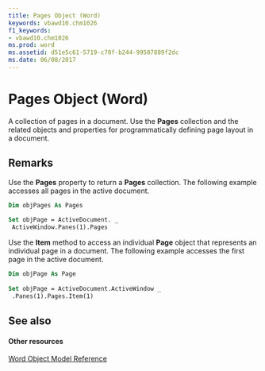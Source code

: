 ```yaml
---
title: Pages Object (Word)
keywords: vbawd10.chm1026
f1_keywords:
- vbawd10.chm1026
ms.prod: word
ms.assetid: d51e5c61-5719-c70f-b244-99507889f2dc
ms.date: 06/08/2017
---
```



# Pages Object (Word)

A collection of pages in a document. Use the **Pages** collection and the related objects and properties for programmatically defining page layout in a document.


## Remarks

Use the **Pages** property to return a **Pages** collection. The following example accesses all pages in the active document.


```vb
Dim objPages As Pages 
 
Set objPage = ActiveDocument. _ 
 ActiveWindow.Panes(1).Pages
```

Use the **Item** method to access an individual **Page** object that represents an individual page in a document. The following example accesses the first page in the active document.




```vb
Dim objPage As Page 
 
Set objPage = ActiveDocument.ActiveWindow _ 
 .Panes(1).Pages.Item(1)
```


## See also


#### Other resources



[Word Object Model Reference](http://msdn.microsoft.com/library/be452561-b436-bb9b-6f94-3faa9a74a6fd%28Office.15%29.aspx)

